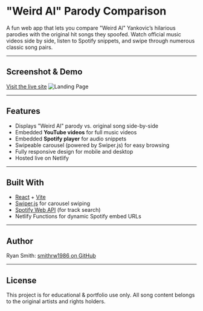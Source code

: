# "Weird Al" Parody Comparison

A fun web app that lets you compare "Weird Al" Yankovic’s hilarious parodies with the original hit songs they spoofed. Watch official music videos side by side, listen to Spotify snippets, and swipe through numerous classic song pairs.

---

## Screenshot & Demo

[Visit the live site](https://weird-al-parody-compare.netlify.app)
![Landing Page](./assets/Parody_Comparison.png)

---

## Features

- Displays "Weird Al" parody vs. original song side-by-side
- Embedded **YouTube videos** for full music videos
- Embedded **Spotify player** for audio snippets
- Swipeable carousel (powered by Swiper.js) for easy browsing
- Fully responsive design for mobile and desktop
- Hosted live on Netlify

---

## Built With

- [React](https://react.dev/) + [Vite](https://vitejs.dev/)
- [Swiper.js](https://swiperjs.com/) for carousel swiping
- [Spotify Web API](https://developer.spotify.com/documentation/web-api/) (for track search)
- Netlify Functions for dynamic Spotify embed URLs

---

## Author

Ryan Smith: [smithrw1986 on GitHub](https://github.com/smithrw1986)

---

## License

This project is for educational & portfolio use only. All song content belongs to the original artists and rights holders.
